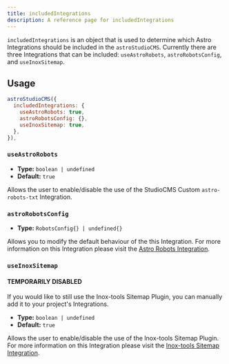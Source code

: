 ```yaml
---
title: includedIntegrations
description: A reference page for includedIntegrations
---
```


`includedIntegrations` is an object that is used to determine which Astro Integrations should be included in the `astroStudioCMS`. Currently there are three Integrations that can be included: `useAstroRobots`, `astroRobotsConfig`, and `useInoxSitemap`.

## Usage

```js title="astro.config.mjs"  {2-6}
astroStudioCMS({
  includedIntegrations: {
    useAstroRobots: true,
    astroRobotsConfig: {},
    useInoxSitemap: true,
  },
}),
```

### `useAstroRobots`

- **Type:** `boolean | undefined`
- **Default:** `true`

Allows the user to enable/disable the use of the StudioCMS Custom `astro-robots-txt` Integration.

### `astroRobotsConfig`

- **Type:** `RobotsConfig{} | undefined{}`

Allows you to modify the default behaviour of the this Integration. For more information on this Integration please visit the [Astro Robots Integration](https://www.npmjs.com/package/astro-robots).

### `useInoxSitemap` 

#### TEMPORARILY DISABLED

If you would like to still use the Inox-tools Sitemap Plugin, you can manually add it to your project's Integrations.

- **Type:** `boolean | undefined`
- **Default:** `true`

Allows the user to enable/disable the use of the Inox-tools Sitemap Plugin. For more information on this Integration please visit the [Inox-tools Sitemap Integration](https://inox-tools.vercel.app/sitemap-ext).